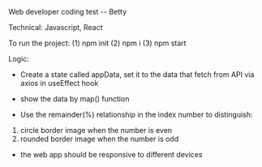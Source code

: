 Web developer coding test -- Betty

Technical:
Javascript, React

To run the project:
(1) npm init
(2) npm i
(3) npm start

Logic:

- Create a state called appData, set it to the data that fetch from API via axios in useEffect hook

- show the data by map() function

- Use the remainder(%) relationship in the index number to distinguish:
1. circle border image when the number is even
2. rounded border image when the number is odd

- the web app should be responsive to different devices
